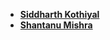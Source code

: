 * **[Siddharth Kothiyal](https://github.com/sidkothiyal)**
* **[Shantanu Mishra](https://github.com/8hantanu)**

